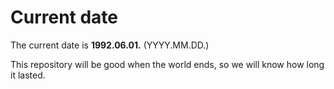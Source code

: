 # Current date

The current date is **1992.06.01.** (YYYY.MM.DD.)

This repository will be good when the world ends, so we will know how long it lasted.